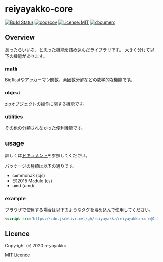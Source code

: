 
# reiyayakko-core

[![Build Status](https://travis-ci.org/reiyayakko/reiyayakko-core.svg?branch=master)](https://travis-ci.org/reiyayakko/reiyayakko-core)
[![codecov](https://codecov.io/gh/reiyayakko/reiyayakko-core/branch/master/graph/badge.svg)](https://codecov.io/gh/reiyayakko/reiyayakko-core)
[![License: MIT](https://img.shields.io/badge/License-MIT-yellow.svg)](https://opensource.org/licenses/MIT)
[![document](https://reiyayakko.github.io/reiyayakko-core/badge.svg)](https://reiyayakko.github.io/reiyayakko-core)
<!-- [![_](https://img.shields.io/badge/test-hoge-informational)]() -->

## Overview

あったらいいな、と思った機能を詰め込んだライブラリです。
大きく分けて以下の機能があります。

### math

Bigfloatやアッカーマン関数、素因数分解などの数学的な機能です。

### object

zipオブジェクトの操作に関する機能です。

### utilities

その他の分類されなかった便利機能です。

## usage

詳しくは[ドキュメント](https://reiyayakko.github.io/reiyayakko-core)を参照してください。

パッケージの種類は以下の通りです。

- commonJS (cjs)
- ES2015 Module (es)
- umd (umd)

### example

ブラウザで使用する場合は以下のようなタグを埋め込んで使用してください。

```html
<script src="https://cdn.jsdelivr.net/gh/reiyayakko/reiyayakko-core@1.1.1/dist/reiyayakko.umd.min.js"></script>
```

## Licence

Copyright (c) 2020 reiyayakko

[MIT Licence](https://opensource.org/licenses/MIT)  
